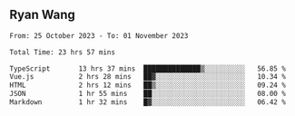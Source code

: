## Ryan Wang

<!--START_SECTION:waka-->

```txt
From: 25 October 2023 - To: 01 November 2023

Total Time: 23 hrs 57 mins

TypeScript       13 hrs 37 mins  ██████████████▒░░░░░░░░░░   56.85 %
Vue.js           2 hrs 28 mins   ██▓░░░░░░░░░░░░░░░░░░░░░░   10.34 %
HTML             2 hrs 12 mins   ██▒░░░░░░░░░░░░░░░░░░░░░░   09.24 %
JSON             1 hr 55 mins    ██░░░░░░░░░░░░░░░░░░░░░░░   08.00 %
Markdown         1 hr 32 mins    █▓░░░░░░░░░░░░░░░░░░░░░░░   06.42 %
```

<!--END_SECTION:waka-->
